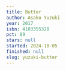 ```yaml
---
title: Butter
author: Asako Yuzuki
year: 2017
isbn: 4103355328
pct: 89
stars: null
started: 2024-10-05
finished: null
slug: yuzuki-butter
---
```

